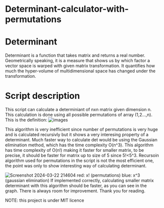 # Determinant-calculator-with-permutations
# Determinant
Determinant is a function that takes matrix and returns a real number. Geometrically speaking, it is a measure that shows
us by which factor a vector space is warped with given matrix transformation. It quantifies how much the hyper-volume of multidimensional space
has changed under the transformation.
# Script description
This script can calculate a determiniant of nxn matrix given dimension n. This calculation is done using
all possible permutations of array (1,2...,n). This is the definition:
![images](https://github.com/ttcpavle/Determinant-calculator-with-permutations/assets/159661698/57f5cd0f-61b2-48e1-a1c6-ba06d508ef5b)

This algorithm is very inefficient since number of permutations is very huge and is calculated recursivly but it shows a very interesing property
of a determinant. Much faster way to calculate det would be using the Gaussian elimination method, which has the time complexity O(n^3).
This algorithm has time complexity of O(n!) making it faster for smaller matrix, to be precise, it should be faster for matrix up to size of 5 since 5!<5^3.
Recursoin algorithm used for permutations in the script is not the most efficient one, the point was only to show interesting way of calculating determinant.

![Screenshot 2024-03-22 214604](https://github.com/ttcpavle/Determinant-calculator-with-permutations/assets/159661698/69dacc10-a0c3-405d-85f1-c6a003a12bbc)
red:  x!  (permutations)
blue: x^3 (gaussian elimination)
If implemented correctly, calculating smaller matrix determinant with this algorithm should be faster, as you can see in the graph.
There is always room for improvement. Thank you for reading.

NOTE: this project is under MIT licence



